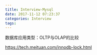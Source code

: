 ```yaml
---
title: Interview-Mysql
date: 2017-11-12 07:23:37
categories: Interview
tags:
---
```


数据库应用类型：OLTP与OLAP的比较

https://tech.meituan.com/innodb-lock.html
